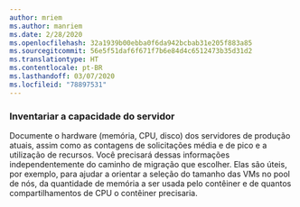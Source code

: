 ```yaml
---
author: mriem
ms.author: manriem
ms.date: 2/28/2020
ms.openlocfilehash: 32a1939b00ebba0f6da942bcbab31e205f883a85
ms.sourcegitcommit: 56e5f51daf6f671f7b6e84d4c6512473b35d31d2
ms.translationtype: HT
ms.contentlocale: pt-BR
ms.lasthandoff: 03/07/2020
ms.locfileid: "78897531"
---
```

### <a name="inventory-server-capacity"></a>Inventariar a capacidade do servidor

Documente o hardware (memória, CPU, disco) dos servidores de produção atuais, assim como as contagens de solicitações média e de pico e a utilização de recursos. Você precisará dessas informações independentemente do caminho de migração que escolher. Elas são úteis, por exemplo, para ajudar a orientar a seleção do tamanho das VMs no pool de nós, da quantidade de memória a ser usada pelo contêiner e de quantos compartilhamentos de CPU o contêiner precisaria.
